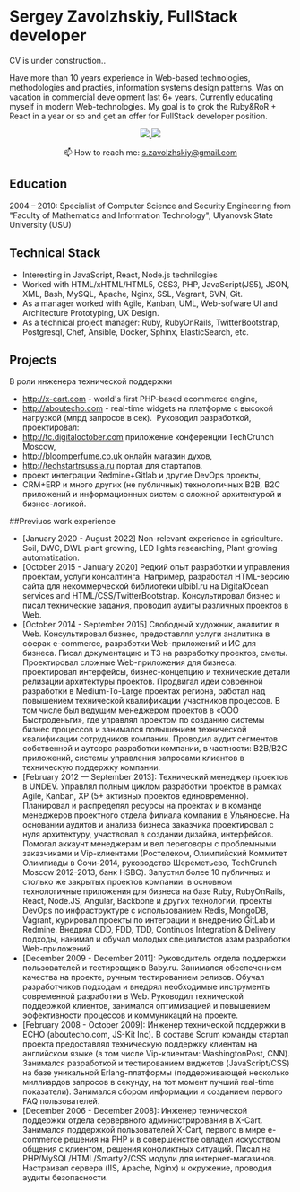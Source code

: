 # Sergey Zavolzhskiy, FullStack developer

CV is under construction..

Have more than 10 years experience in Web-based technologies, methodologies and practies, information systems design patterns.
Was on vacation in commercial development last 6+ years. Currently educating myself in modern Web-technologies.
My goal is to grok the Ruby&RoR \+ React in a year or so and get an offer for FullStack developer position.

<p align='center'>
   <a href="https://www.linkedin.com/in/zavolzhskiy/">
       <img src="https://img.shields.io/badge/linkedin-%230077B5.svg?&style=for-the-badge&logo=linkedin&logoColor=white"/>
   </a>
   <a href="https://t.me/SerjZzz">
       <img src="https://img.shields.io/badge/Telegram-2CA5E0?style=for-the-badge&logo=telegram&logoColor=white"/>
   </a>
<p align='center'>
   📫 How to reach me: <a href='mailto:s.zavolzhskiy@gmail.com'>s.zavolzhskiy@gmail.com</a>
</p>

## Education
2004 – 2010: Specialist of Computer Science and Security Engineering from "Faculty of Mathematics and Information Technology", Ulyanovsk State University (USU)

## Technical Stack

- Interesting in JavaScript, React, Node.js technilogies
- Worked with HTML/xHTML/HTML5, CSS3, PHP, JavaScript(JS5), JSON, XML, Bash, MySQL, Apache, Nginx, SSL, Vagrant, SVN, Git.
- As a manager worked with Agile, Kanban, UML, Web-sofware UI and Architecture Prototyping, UX Design.
- As a technical project manager: Ruby, RubyOnRails, TwitterBootstrap, Postgresql, Chef, Ansible, Docker, Sphinx, ElasticSearch, etc.

## Projects

В роли инженера технической поддержки
- http://x-cart.com - world's first PHP-based ecommerce engine,
- http://aboutecho.com - real-time widgets на платформе с высокой нагрузкой (млрд запросов в сек). 
Руководил разработкой, проектировал:
- http://tc.digitaloctober.com приложение конференции TechCrunch Moscow,
- http://bloomperfume.co.uk онлайн магазин духов,
- http://techstartrsussia.ru портал для стартапов,
- проект интеграции Redmine+Gitlab и другие DevOps проекты,
- CRM+ERP и много других (не публичных) технологичных B2B, B2C приложений и информационных систем с сложной архитектурой и бизнес-логикой.



##Previuos work experience
- [January 2020 - August 2022] Non-relevant experience in agriculture. Soil, DWC, DWL plant growing, LED lights researching, Plant growing automatization.
- [October 2015 - January 2020] Редкий опыт разработки и управления проектам, услуги консалтинга. Например, разработал HTML-версию сайта для некоммерческой библиотеки ulbibl.ru на DigitalOcean services and HTML/CSS/TwitterBootstrap. Консультировал бизнес и писал технические задания, проводил аудиты различных проектов в Web.
- [October 2014 - September 2015] Свободный художник, аналитик в Web. Консультировал бизнес, предоставляя услуги аналитика в сферах e-commerce, разработки Web-приложений и ИС для бизнеса. Писал документацию и ТЗ на разработку проектов, сметы. Проектировал сложные Web-приложения для бизнеса: проектировал интерфейсы, бизнес-концепцию и технические детали релизации архитектуры проектов. Продвигал идеи совренной разработки в Medium-To-Large проектах региона, работал над повышением технической квалификации участников процессов. В том числе был ведущим менеджером проектов в «ООО Быстроденьги», где управлял проектом по созданию системы бизнес процессов и занимался повышением технической квалификации сотрудников компании. Проводил аудит сегментов собственной и аутсорс разработки компании, в частности: B2B/B2C приложений, системы управления запросами клиентов в техническую поддержку компании. 
- [February 2012 — September 2013]: Технический менеджер проектов в UNDEV. Управлял полным циклом разработки проектов в рамках Agile, Kanban, XP (5+ активных проектов единовременно). Планировал и распределял ресурсы на проектах и в команде менеджеров проектного отдела филиала компании в Ульяновске. На основании аудитов и анализа бизнеса заказчика проектировал с нуля архитектуру, участвовал в создании дизайна, интерфейсов. Помогал аккаунт менеджерам и вел переговоры с проблемными заказчиками и Vip-клиентами (Ростелеком, Олимпийский Коммитет Олимпиады в Сочи-2014, руководство Шереметьево, TechCrunch Moscow 2012-2013, банк HSBC). Запустил более 10 публичных и столько же закрытых проектов компании: в основном технологичные приложения для бизнеса на базе Ruby, RubyOnRails, React, Node.JS, Angular, Backbone и других технологий, проекты DevOps по инфраструктуре с использованием Redis, MongoDB, Vagrant, курировал проекты по интеграции и внедрению GitLab и Redmine. Внедрял СDD, FDD, TDD, Continuos Integration & Delivery подходы, нанимал и обучал молодых специалистов азам разработки Web-приложений.
- [December 2009 - December 2011]: Руководитель отдела поддержки пользователей и тестировщик в Baby.ru. Занимался обеспечением качества на проекте, ручным тестированием релизов. Обучал разработчиков подходам и внедрял необходимые инструменты современной разработки в Web. Руководил технической поддержкой клиентов, занимался оптимизацией и повышением эффективности процессов и коммуникаций на проекте.
- [February 2008 - October 2009]: Инженер технической поддержки в ECHO (aboutecho.com, JS-Kit Inc). В составе Scrum команды стартап проекта предоставлял техническую поддержку клиентам на английском языке (в том числе Vip-клиентам: WashingtonPost, CNN). Занимался разработкой и тестированием виджетов (JavaScript/CSS) на базе уникальной Erlang-платформы (поддерживающей несколько миллиардов запросов в секунду, на тот момент лучший real-time показатели). Занимался сбором информации и созданием первого FAQ пользователей.
- [December 2006 - December 2008]: Инженер технической поддержки отдела сервервного администрирования в X-Cart. Занимался поддержкой пользователей X-Cart, первого в мире e-commerce решения на PHP и в совершенстве овладел искусством общения с клиентом, решения конфликтных ситуаций. Писал на PHP/MySQL/HTML/Smarty2/CSS модули для интернет-магазинов. Настраивал сервера (IIS, Apache, Nginx) и окружение, проводил аудиты безопасности.
